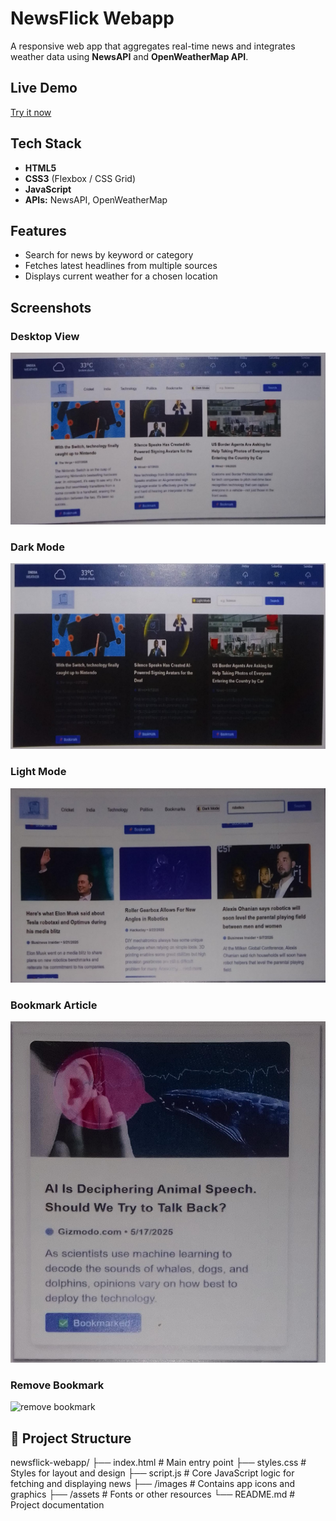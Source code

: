 # NewsFlick Webapp 

A responsive web app that aggregates real-time news and integrates weather data using **NewsAPI** and **OpenWeatherMap API**.

##  Live Demo  
[Try it now](https://saba4405.github.io/Newsflick-web-app/)

##  Tech Stack  
- **HTML5**  
- **CSS3** (Flexbox / CSS Grid)  
- **JavaScript**  
- **APIs:** NewsAPI, OpenWeatherMap  

##  Features  
- Search for news by keyword or category  
- Fetches latest headlines from multiple sources  
- Displays current weather for a chosen location  

##  Screenshots  

### Desktop View
![desktop view](screenshots/desktopview.jpg)

### Dark Mode
![darkmode](screenshots/darkmode.jpg)

### Light Mode
![light mode](screenshots/lightmode.jpg)

### Bookmark Article
![bookmark](screenshots/bookmark.jpg)

### Remove Bookmark
![remove bookmark](screenshots/removebookmark.jpg)
   

## 📂 Project Structure  
newsflick-webapp/
├── index.html # Main entry point
├── styles.css # Styles for layout and design
├── script.js # Core JavaScript logic for fetching and displaying news
├── /images # Contains app icons and graphics
├── /assets # Fonts or other resources
└── README.md # Project documentation

